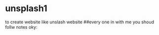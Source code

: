 # unsplash1
to create website like unslash website
##every one in with me you shoud follw notes oky:

